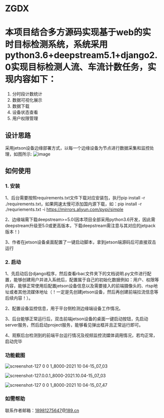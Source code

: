 # ZGDX
# 本项目结合多方源码实现基于web的实时目标检测系统，系统采用python3.6+deepstream5.1+django2.0实现目标检测人流、车流计数任务，实现内容如下：
1. 分时段计数统计
2. 数据可视化展示
3. 数据下载
4. 设备状态查看
5. 用户权限管理

## 设计思路
采用jetson设备边缘部署方式，以每一个边缘设备为节点进行数据采集和监控处理，如图所示:
![image](https://user-images.githubusercontent.com/40747806/135811095-ab259816-7da2-49ea-b38f-843762691041.png)

## 如何使用
### 1. 安装
1、后台需要按照requirements.txt文件下载对应安装包，执行pip install -r ./requirements.txt，如果网速太慢可添加国内源下载，如：pip install -r ./requriements.txt -i https://mirrors.aliyun.com/pypi/simple

2、边缘端需下载deepstream>=5.0(因本项目全部采用python3.6开发，因此需deepstream升级至5.0或更高版本，下载deepstream需注意与其对应的jetpack版本！)

3、作者在jetson设备桌面配置了一键启动脚本，拿到jetson端源码后可直接双击运行

### 2. 启动
1、先启动后台django程序，然后查看rbac文件夹下的文档说明.py文件进行配置，能够创建用户并进入系统后，配置属于自己的初始化数据例如：用户、权限等内容，能够正常使用后配置jetson设备信息以及需要接入的前端摄像头的、rtsp地址或者其他流媒体地址（！一定是先创建jetson设备，然后再创建前端拉流信息等后续内容！）。

2、配置设备监控信息，用于平台侧检测边缘端设备工作情况。

3、后台能够正常运行后，双击前端jetson设备的桌面一键启动按钮，先启动server服务，然后启动project服务，能够看见弹出框并且正常运行即可。

4、观察后台检测到的前端平台运行情况及视频监控流媒体调用情况，若均正常，启动完毕

### 功能截图
![screenshot-127 0 0 1_8000-2021 10 04-15_07_03](https://user-images.githubusercontent.com/40747806/135811154-7f8d59e9-669d-4311-ac43-7db687a3efb3.png)

![screenshot-127.0.0.1_8000-2021.10.04-15_07_03](D518417FF41A4302B1587E92D78F0BD9)

![screenshot-127 0 0 1_8000-2021 10 04-15_07_47](https://user-images.githubusercontent.com/40747806/135811126-f041fb71-dca3-413e-9fe9-1b4f55f3c33b.png)

### 如需帮助
联系作者邮箱：18981275647@189.cn
